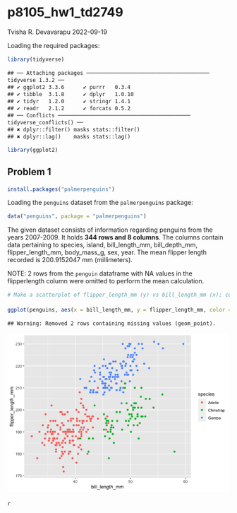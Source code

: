 p8105_hw1_td2749
================
Tvisha R. Devavarapu
2022-09-19

Loading the required packages:

``` r
library(tidyverse)
```

    ## ── Attaching packages ─────────────────────────────────────── tidyverse 1.3.2 ──
    ## ✔ ggplot2 3.3.6      ✔ purrr   0.3.4 
    ## ✔ tibble  3.1.8      ✔ dplyr   1.0.10
    ## ✔ tidyr   1.2.0      ✔ stringr 1.4.1 
    ## ✔ readr   2.1.2      ✔ forcats 0.5.2 
    ## ── Conflicts ────────────────────────────────────────── tidyverse_conflicts() ──
    ## ✖ dplyr::filter() masks stats::filter()
    ## ✖ dplyr::lag()    masks stats::lag()

``` r
library(ggplot2)
```

## Problem 1

``` r
install.packages("palmerpenguins")
```

Loading the `penguins` dataset from the `palmerpenguins` package:

``` r
data("penguins", package = "palmerpenguins")
```

The given dataset consists of information regarding penguins from the
years 2007-2009. It holds **344 rows and 8 columns**. The columns
contain data pertaining to species, island, bill_length_mm,
bill_depth_mm, flipper_length_mm, body_mass_g, sex, year. The mean
flipper length recorded is 200.9152047 mm (millimeters).

NOTE: 2 rows from the `penguin` dataframe with NA values in the
flipperlength column were omitted to perform the mean calculation.

``` r
# Make a scatterplot of flipper_length_mm (y) vs bill_length_mm (x); color points using the species variable 

ggplot(penguins, aes(x = bill_length_mm, y = flipper_length_mm, color = species)) + geom_point()
```

    ## Warning: Removed 2 rows containing missing values (geom_point).

![](p8105_hw1_td2749_files/figure-gfm/P1_scatterplot-1.png)<!-- -->

`r`
